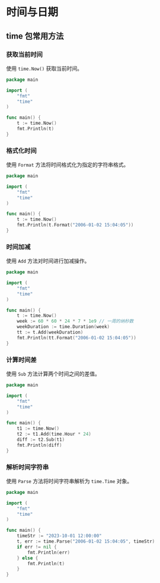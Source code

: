 # 时间与日期

## time 包常用方法

### 获取当前时间

使用 `time.Now()` 获取当前时间。

```go
package main

import (
    "fmt"
    "time"
)

func main() {
    t := time.Now()
    fmt.Println(t)
}
```

### 格式化时间

使用 `Format` 方法将时间格式化为指定的字符串格式。

```go
package main

import (
    "fmt"
    "time"
)

func main() {
    t := time.Now()
    fmt.Println(t.Format("2006-01-02 15:04:05"))
}
```

### 时间加减

使用 `Add` 方法对时间进行加减操作。

```go
package main

import (
    "fmt"
    "time"
)

func main() {
    t := time.Now()
    week := 60 * 60 * 24 * 7 * 1e9 // 一周的纳秒数
    weekDuration := time.Duration(week)
    tt := t.Add(weekDuration)
    fmt.Println(tt.Format("2006-01-02 15:04:05"))
}
```

### 计算时间差

使用 `Sub` 方法计算两个时间之间的差值。

```go
package main

import (
    "fmt"
    "time"
)

func main() {
    t1 := time.Now()
    t2 := t1.Add(time.Hour * 24)
    diff := t2.Sub(t1)
    fmt.Println(diff)
}
```

### 解析时间字符串

使用 `Parse` 方法将时间字符串解析为 `time.Time` 对象。

```go
package main

import (
    "fmt"
    "time"
)

func main() {
    timeStr := "2023-10-01 12:00:00"
    t, err := time.Parse("2006-01-02 15:04:05", timeStr)
    if err != nil {
        fmt.Println(err)
    } else {
        fmt.Println(t)
    }
}
```
